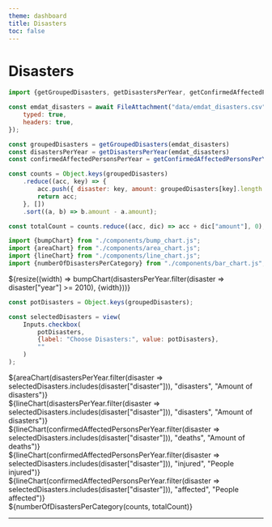 ```yaml
---
theme: dashboard
title: Disasters
toc: false
---
```


# Disasters

<!-- Load and transform the data -->
<style>
.hero {
display: flex;
flex-direction: column;
align-items: center;
font-family: var(--sans-serif);
margin: 4rem 0 8rem;
text-wrap: balance;
text-align: center;
}

.hero h1 {
margin: 2rem 0;
max-width: none;
font-size: 14vw;
font-weight: 900;
line-height: 1;
background: linear-gradient(30deg, var(--theme-foreground-focus), currentColor);
-webkit-background-clip: text;
-webkit-text-fill-color: transparent;
background-clip: text;
}

.hero h2 {
margin: 0;
max-width: 34em;
font-size: 20px;
font-style: initial;
font-weight: 500;
line-height: 1.5;
color: var(--theme-foreground-muted);
}

@media (min-width: 640px) {
.hero h1 {
font-size: 90px;
}
}

</style>

```js
import {getGroupedDisasters, getDisastersPerYear, getConfirmedAffectedPersonsPerYear} from "./process_data.js";

const emdat_disasters = await FileAttachment("data/emdat_disasters.csv").csv({
    typed: true,
    headers: true,
});

const groupedDisasters = getGroupedDisasters(emdat_disasters)
const disastersPerYear = getDisastersPerYear(emdat_disasters)
const confirmedAffectedPersonsPerYear = getConfirmedAffectedPersonsPerYear(emdat_disasters)

const counts = Object.keys(groupedDisasters)
    .reduce((acc, key) => {
        acc.push({ disaster: key, amount: groupedDisasters[key].length });
        return acc;
    }, [])
    .sort((a, b) => b.amount - a.amount);

const totalCount = counts.reduce((acc, dic) => acc + dic["amount"], 0);
```

````js
import {bumpChart} from "./components/bump_chart.js";
import {areaChart} from "./components/area_chart.js";
import {lineChart} from "./components/line_chart.js";
import {numberOfDisastersPerCategory} from "./components/bar_chart.js";
````

<div class="grid">
    <div class="card">
        ${resize((width) => bumpChart(disastersPerYear.filter(disaster => disaster["year"] >= 2010), {width}))}
    </div>
</div>

```js
const potDisasters = Object.keys(groupedDisasters);

const selectedDisasters = view(
    Inputs.checkbox(
        potDisasters,
        {label: "Choose Disasters:", value: potDisasters},
        ""
    )
);
```

<div class="grid grid-cols-2">
    <div class="card">
        ${areaChart(disastersPerYear.filter(disaster => selectedDisasters.includes(disaster["disaster"])),
            "disasters", "Amount of disasters")}
    </div>
    <div class="card">
        ${lineChart(disastersPerYear.filter(disaster => selectedDisasters.includes(disaster["disaster"])),
            "disasters", "Amount of disasters")}
    </div>
</div>

<div class="grid grid-cols-2">
    <div class="card">
        ${lineChart(confirmedAffectedPersonsPerYear.filter(disaster => selectedDisasters.includes(disaster["disaster"])),
            "deaths", "Amount of deaths")}
    </div>
   <div class="card">
        ${lineChart(confirmedAffectedPersonsPerYear.filter(disaster => selectedDisasters.includes(disaster["disaster"])),
            "injured", "People injured")}
    </div>
</div>

<div class="grid">
     <div class="card">
        ${lineChart(confirmedAffectedPersonsPerYear.filter(disaster => selectedDisasters.includes(disaster["disaster"])),
            "affected", "People affected")}
    </div>
</div>

<div class="grid grid-cols-2" style="grid-auto-rows: 600px;">
  <div class="card">
    ${numberOfDisastersPerCategory(counts, totalCount)}
  </div>
</div>



---

